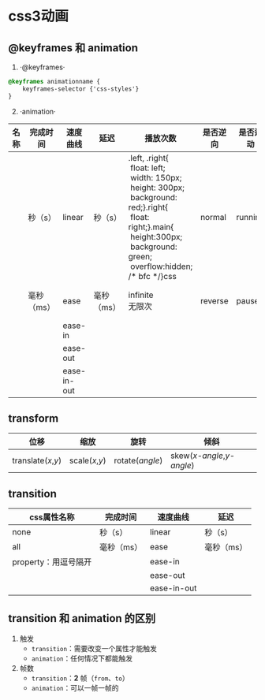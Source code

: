 ﻿# css3动画

## @keyframes 和 animation

1. ·@keyframes·

```css
@keyframes animationname {
    keyframes-selector {'css-styles'}
}  
```

2. ·animation·

| 名称 | 完成时间   | 速度曲线    | 延迟       | 播放次数                                                     | 是否逆向 | 是否运动 | 完成后状态                 |
| ---- | ---------- | ----------- | ---------- | ------------------------------------------------------------ | -------- | -------- | -------------------------- |
|      | 秒（s）    | linear      | 秒（s）    | .left, .right{    float: left;    width: 150px;    height: 300px;    background: red;}.right{    float: right;}.main{    height:300px;    background: green;     overflow:hidden; /* bfc */}css | normal   | running  | none                       |
|      | 毫秒（ms） | ease        | 毫秒（ms） | infinite<br />无限次                                         | reverse  | paused   | forwards<br />保持最后一帧 |
|      |            | ease-in     |            |                                                              |          |          |                            |
|      |            | ease-out    |            |                                                              |          |          |                            |
|      |            | ease-in-out |            |                                                              |          |          |                            |

## transform

| 位移               | 缩放           | 旋转            | 倾斜                      |
| ------------------ | -------------- | --------------- | ------------------------- |
| translate(*x*,*y*) | scale(*x*,*y*) | rotate(*angle*) | skew(*x-angle*,*y-angle*) |

## transition

| css属性名称          | 完成时间   | 速度曲线    | 延迟       |
| -------------------- | ---------- | ----------- | ---------- |
| none                 | 秒（s）    | linear      | 秒（s）    |
| all                  | 毫秒（ms） | ease        | 毫秒（ms） |
| property：用逗号隔开 |            | ease-in     |            |
|                      |            | ease-out    |            |
|                      |            | ease-in-out |            |

## transition 和 animation 的区别

1. 触发
   - `transition`：需要改变一个属性才能触发
   - `animation`：任何情况下都能触发
2. 帧数
   - `transition`：**2** 帧（`from`、`to`）
   - `animation`：可以一帧一帧的